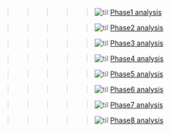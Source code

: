 > > > > > ![til](path1/phase1_analysis.gif) [Phase1 analysis](path1/phase1_data.txt)

> > > > > ![til](path1/phase2_analysis.gif) [Phase2 analysis](path1/phase2_data.txt)

> > > > > ![til](path1/phase3_analysis.gif) [Phase3 analysis](path1/phase3_data.txt)

> > > > > ![til](path1/phase4_analysis.gif) [Phase4 analysis](path1/phase4_data.txt)

> > > > > ![til](path1/phase5_analysis.gif) [Phase5 analysis](path1/phase5_data.txt)

> > > > > ![til](path1/phase6_analysis.gif) [Phase6 analysis](path1/phase6_data.txt)

> > > > > ![til](path1/phase7_analysis.gif) [Phase7 analysis](path1/phase7_data.txt)

> > > > > ![til](path1/phase8_analysis.gif) [Phase8 analysis](path1/phase8_data.txt)
